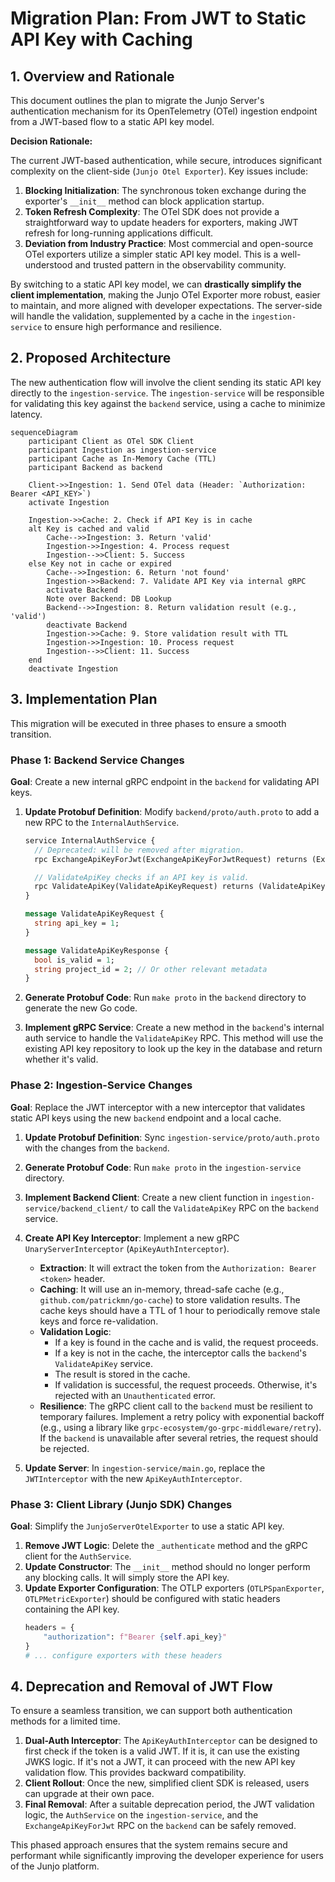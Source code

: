 # Migration Plan: From JWT to Static API Key with Caching

## 1. Overview and Rationale

This document outlines the plan to migrate the Junjo Server's authentication mechanism for its OpenTelemetry (OTel) ingestion endpoint from a JWT-based flow to a static API key model.

**Decision Rationale:**

The current JWT-based authentication, while secure, introduces significant complexity on the client-side (`Junjo Otel Exporter`). Key issues include:

1.  **Blocking Initialization**: The synchronous token exchange during the exporter's `__init__` method can block application startup.
2.  **Token Refresh Complexity**: The OTel SDK does not provide a straightforward way to update headers for exporters, making JWT refresh for long-running applications difficult.
3.  **Deviation from Industry Practice**: Most commercial and open-source OTel exporters utilize a simpler static API key model. This is a well-understood and trusted pattern in the observability community.

By switching to a static API key model, we can **drastically simplify the client implementation**, making the Junjo OTel Exporter more robust, easier to maintain, and more aligned with developer expectations. The server-side will handle the validation, supplemented by a cache in the `ingestion-service` to ensure high performance and resilience.

## 2. Proposed Architecture

The new authentication flow will involve the client sending its static API key directly to the `ingestion-service`. The `ingestion-service` will be responsible for validating this key against the `backend` service, using a cache to minimize latency.

```mermaid
sequenceDiagram
    participant Client as OTel SDK Client
    participant Ingestion as ingestion-service
    participant Cache as In-Memory Cache (TTL)
    participant Backend as backend

    Client->>Ingestion: 1. Send OTel data (Header: `Authorization: Bearer <API_KEY>`)
    activate Ingestion

    Ingestion->>Cache: 2. Check if API Key is in cache
    alt Key is cached and valid
        Cache-->>Ingestion: 3. Return 'valid'
        Ingestion->>Ingestion: 4. Process request
        Ingestion-->>Client: 5. Success
    else Key not in cache or expired
        Cache-->>Ingestion: 6. Return 'not found'
        Ingestion->>Backend: 7. Validate API Key via internal gRPC
        activate Backend
        Note over Backend: DB Lookup
        Backend-->>Ingestion: 8. Return validation result (e.g., 'valid')
        deactivate Backend
        Ingestion->>Cache: 9. Store validation result with TTL
        Ingestion->>Ingestion: 10. Process request
        Ingestion-->>Client: 11. Success
    end
    deactivate Ingestion
```

## 3. Implementation Plan

This migration will be executed in three phases to ensure a smooth transition.

### Phase 1: Backend Service Changes

**Goal**: Create a new internal gRPC endpoint in the `backend` for validating API keys.

1.  **Update Protobuf Definition**: Modify `backend/proto/auth.proto` to add a new RPC to the `InternalAuthService`.

    ```proto
    service InternalAuthService {
      // Deprecated: will be removed after migration.
      rpc ExchangeApiKeyForJwt(ExchangeApiKeyForJwtRequest) returns (ExchangeApiKeyForJwtResponse);

      // ValidateApiKey checks if an API key is valid.
      rpc ValidateApiKey(ValidateApiKeyRequest) returns (ValidateApiKeyResponse);
    }

    message ValidateApiKeyRequest {
      string api_key = 1;
    }

    message ValidateApiKeyResponse {
      bool is_valid = 1;
      string project_id = 2; // Or other relevant metadata
    }
    ```

2.  **Generate Protobuf Code**: Run `make proto` in the `backend` directory to generate the new Go code.

3.  **Implement gRPC Service**: Create a new method in the `backend`'s internal auth service to handle the `ValidateApiKey` RPC. This method will use the existing API key repository to look up the key in the database and return whether it's valid.

### Phase 2: Ingestion-Service Changes

**Goal**: Replace the JWT interceptor with a new interceptor that validates static API keys using the new `backend` endpoint and a local cache.

1.  **Update Protobuf Definition**: Sync `ingestion-service/proto/auth.proto` with the changes from the `backend`.

2.  **Generate Protobuf Code**: Run `make proto` in the `ingestion-service` directory.

3.  **Implement Backend Client**: Create a new client function in `ingestion-service/backend_client/` to call the `ValidateApiKey` RPC on the `backend` service.

4.  **Create API Key Interceptor**: Implement a new gRPC `UnaryServerInterceptor` (`ApiKeyAuthInterceptor`).
    *   **Extraction**: It will extract the token from the `Authorization: Bearer <token>` header.
    *   **Caching**: It will use an in-memory, thread-safe cache (e.g., `github.com/patrickmn/go-cache`) to store validation results. The cache keys should have a TTL of 1 hour to periodically remove stale keys and force re-validation.
    *   **Validation Logic**:
        *   If a key is found in the cache and is valid, the request proceeds.
        *   If a key is not in the cache, the interceptor calls the `backend`'s `ValidateApiKey` service.
        *   The result is stored in the cache.
        *   If validation is successful, the request proceeds. Otherwise, it's rejected with an `Unauthenticated` error.
    *   **Resilience**: The gRPC client call to the `backend` must be resilient to temporary failures. Implement a retry policy with exponential backoff (e.g., using a library like `grpc-ecosystem/go-grpc-middleware/retry`). If the `backend` is unavailable after several retries, the request should be rejected.

5.  **Update Server**: In `ingestion-service/main.go`, replace the `JWTInterceptor` with the new `ApiKeyAuthInterceptor`.

### Phase 3: Client Library (Junjo SDK) Changes

**Goal**: Simplify the `JunjoServerOtelExporter` to use a static API key.

1.  **Remove JWT Logic**: Delete the `_authenticate` method and the gRPC client for the `AuthService`.
2.  **Update Constructor**: The `__init__` method should no longer perform any blocking calls. It will simply store the API key.
3.  **Update Exporter Configuration**: The OTLP exporters (`OTLPSpanExporter`, `OTLPMetricExporter`) should be configured with static headers containing the API key.
    ```python
    headers = {
        "authorization": f"Bearer {self.api_key}"
    }
    # ... configure exporters with these headers
    ```

## 4. Deprecation and Removal of JWT Flow

To ensure a seamless transition, we can support both authentication methods for a limited time.

1.  **Dual-Auth Interceptor**: The `ApiKeyAuthInterceptor` can be designed to first check if the token is a valid JWT. If it is, it can use the existing JWKS logic. If it's not a JWT, it can proceed with the new API key validation flow. This provides backward compatibility.
2.  **Client Rollout**: Once the new, simplified client SDK is released, users can upgrade at their own pace.
3.  **Final Removal**: After a suitable deprecation period, the JWT validation logic, the `AuthService` on the `ingestion-service`, and the `ExchangeApiKeyForJwt` RPC on the `backend` can be safely removed.

This phased approach ensures that the system remains secure and performant while significantly improving the developer experience for users of the Junjo platform.